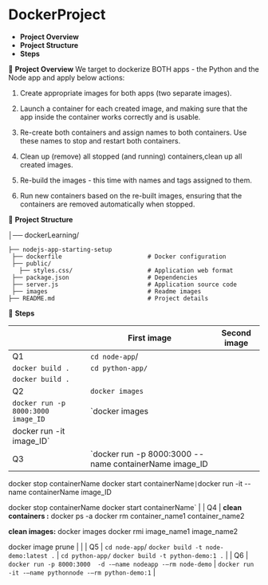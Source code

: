 # DockerProject
- **Project Overview**
- **Project Structure**
- **Steps**



📌 **Project Overview** 
We target to dockerize BOTH apps - the Python and the Node app and apply below actions:

1) Create appropriate images for both apps (two separate images).

2) Launch a container for each created image, and making sure that the app inside the container works correctly and is usable.

3) Re-create both containers and assign names to both containers. Use these names to stop and restart both containers.

4) Clean up (remove) all stopped (and running) containers,clean up all created images.

5) Re-build the images - this time with names and tags assigned to them.

6) Run new containers based on the re-built images, ensuring that the containers are removed automatically when stopped.
   

📂 **Project Structure**

  │── dockerLearning/  
  
    ├── nodejs-app-starting-setup 
     ├── dockerfile                        # Docker configuration
     ├── public/                  
       ├── styles.css/                     # Application web format
     ├── package.json                      # Dependencies
     ├── server.js                         # Application source code  
     ├── images                            # Readme images 
    ├── README.md                          # Project details


 🎯 **Steps**

 |  | First image | Second image  |
| --- | --- | --- |
| Q1 | `cd node-app`/
`docker build .` | `cd python-app/`
`docker build .` |
| Q2 | `docker images`
`docker run -p 8000:3000 image_ID` | `docker images
docker run -it image_ID` |
| Q3 | `docker run  -p 8000:3000 --name containerName image_ID

docker stop containerName
docker start containerName` | `docker run -it --name containerName image_ID

docker stop containerName
docker start containerName` |
| Q4 | **clean containers :** 
docker ps -a
docker rm container_name1 container_name2

**clean images:**
docker images
docker rmi image_name1 image_name2

docker image prune |  |
| Q5 | `cd node-app`/
`docker build -t node-demo:latest .` | `cd python-app/`
`docker build -t python-demo:1 .` |
| Q6 | `docker run -p 8000:3000  -d -—name nodeapp -—rm node-demo` | `docker run -it -—name pythonnode -—rm python-demo:1` |
